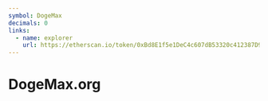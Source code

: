 ```yaml
---
symbol: DogeMax
decimals: 0
links:
  - name: explorer
    url: https://etherscan.io/token/0xBd8E1f5e1DeC4c607dB53320c412387D9151BcDf
---
```


# DogeMax.org
